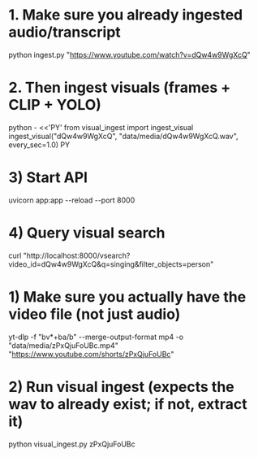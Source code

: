 # 1. Make sure you already ingested audio/transcript
python ingest.py "https://www.youtube.com/watch?v=dQw4w9WgXcQ"

# 2. Then ingest visuals (frames + CLIP + YOLO)
python - <<'PY'
from visual_ingest import ingest_visual
ingest_visual("dQw4w9WgXcQ", "data/media/dQw4w9WgXcQ.wav", every_sec=1.0)
PY

# 3) Start API
uvicorn app:app --reload --port 8000

# 4) Query visual search
curl "http://localhost:8000/vsearch?video_id=dQw4w9WgXcQ&q=singing&filter_objects=person"





# 1) Make sure you actually have the video file (not just audio)
yt-dlp -f "bv*+ba/b" --merge-output-format mp4 -o "data/media/zPxQjuFoUBc.mp4" "https://www.youtube.com/shorts/zPxQjuFoUBc"

# 2) Run visual ingest (expects the wav to already exist; if not, extract it)
python visual_ingest.py zPxQjuFoUBc
